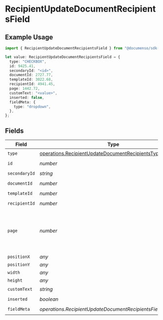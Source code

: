 # RecipientUpdateDocumentRecipientsField

## Example Usage

```typescript
import { RecipientUpdateDocumentRecipientsField } from "@documenso/sdk-typescript/models/operations";

let value: RecipientUpdateDocumentRecipientsField = {
  type: "CHECKBOX",
  id: 9425.41,
  secondaryId: "<id>",
  documentId: 2727.77,
  templateId: 3022.68,
  recipientId: 4941.45,
  page: 1442.72,
  customText: "<value>",
  inserted: false,
  fieldMeta: {
    type: "dropdown",
  },
};
```

## Fields

| Field                                                                                                                | Type                                                                                                                 | Required                                                                                                             | Description                                                                                                          |
| -------------------------------------------------------------------------------------------------------------------- | -------------------------------------------------------------------------------------------------------------------- | -------------------------------------------------------------------------------------------------------------------- | -------------------------------------------------------------------------------------------------------------------- |
| `type`                                                                                                               | [operations.RecipientUpdateDocumentRecipientsType](../../models/operations/recipientupdatedocumentrecipientstype.md) | :heavy_check_mark:                                                                                                   | N/A                                                                                                                  |
| `id`                                                                                                                 | *number*                                                                                                             | :heavy_check_mark:                                                                                                   | N/A                                                                                                                  |
| `secondaryId`                                                                                                        | *string*                                                                                                             | :heavy_check_mark:                                                                                                   | N/A                                                                                                                  |
| `documentId`                                                                                                         | *number*                                                                                                             | :heavy_check_mark:                                                                                                   | N/A                                                                                                                  |
| `templateId`                                                                                                         | *number*                                                                                                             | :heavy_check_mark:                                                                                                   | N/A                                                                                                                  |
| `recipientId`                                                                                                        | *number*                                                                                                             | :heavy_check_mark:                                                                                                   | N/A                                                                                                                  |
| `page`                                                                                                               | *number*                                                                                                             | :heavy_check_mark:                                                                                                   | The page number of the field on the document. Starts from 1.                                                         |
| `positionX`                                                                                                          | *any*                                                                                                                | :heavy_minus_sign:                                                                                                   | N/A                                                                                                                  |
| `positionY`                                                                                                          | *any*                                                                                                                | :heavy_minus_sign:                                                                                                   | N/A                                                                                                                  |
| `width`                                                                                                              | *any*                                                                                                                | :heavy_minus_sign:                                                                                                   | N/A                                                                                                                  |
| `height`                                                                                                             | *any*                                                                                                                | :heavy_minus_sign:                                                                                                   | N/A                                                                                                                  |
| `customText`                                                                                                         | *string*                                                                                                             | :heavy_check_mark:                                                                                                   | N/A                                                                                                                  |
| `inserted`                                                                                                           | *boolean*                                                                                                            | :heavy_check_mark:                                                                                                   | N/A                                                                                                                  |
| `fieldMeta`                                                                                                          | *operations.RecipientUpdateDocumentRecipientsFieldMetaUnion*                                                         | :heavy_check_mark:                                                                                                   | N/A                                                                                                                  |